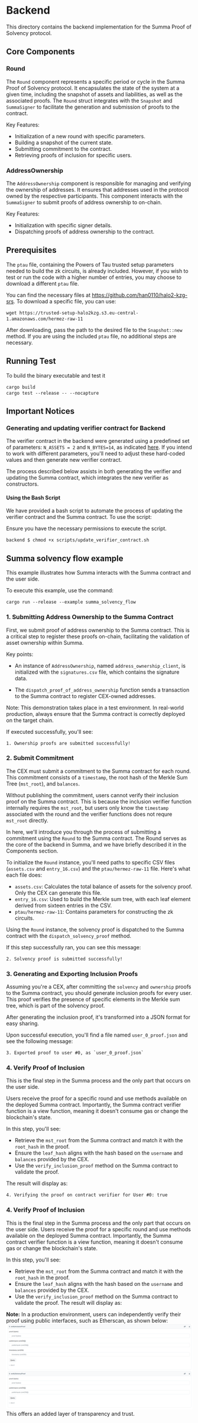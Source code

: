 # Backend

This directory contains the backend implementation for the Summa Proof of Solvency protocol.

## Core Components

### Round

The `Round` component represents a specific period or cycle in the Summa Proof of Solvency protocol. It encapsulates the state of the system at a given time, including the snapshot of assets and liabilities, as well as the associated proofs. 
 The `Round` struct integrates with the `Snapshot` and `SummaSigner` to facilitate the generation and submission of proofs to the contract.

Key Features:
- Initialization of a new round with specific parameters.
- Building a snapshot of the current state.
- Submitting commitment to the contract.
- Retrieving proofs of inclusion for specific users.

### AddressOwnership

The `AddressOwnership` component is responsible for managing and verifying the ownership of addresses. It ensures that addresses used in the protocol owned by the respective participants. This component interacts with the `SummaSigner` to submit proofs of address ownership to on-chain.

Key Features:
- Initialization with specific signer details.
- Dispatching proofs of address ownership to the contract.

## Prerequisites

The `ptau` file, containing the Powers of Tau trusted setup parameters needed to build the zk circuits, is already included. However, if you wish to test or run the code with a higher number of entries, you may choose to download a different `ptau` file.

You can find the necessary files at https://github.com/han0110/halo2-kzg-srs. To download a specific file, you can use:

```
wget https://trusted-setup-halo2kzg.s3.eu-central-1.amazonaws.com/hermez-raw-11
```

After downloading, pass the path to the desired file to the `Snapshot::new` method. If you are using the included `ptau` file, no additional steps are necessary.

## Running Test

To build the binary executable and test it

```
cargo build
cargo test --release -- --nocapture
```

## Important Notices

### Generating and updating verifier contract for Backend

The verifier contract in the backend were generated using a predefined set of parameters: `N_ASSETS = 2` and `N_BYTES=14`, as indicated [here](https://github.com/summa-dev/summa-solvency/blob/master/zk_prover/examples/gen_inclusion_verifier.rs#L21-L22).
If you intend to work with different parameters, you'll need to adjust these hard-coded values and then generate new verifier contract. 
 
The process described below assists in both generating the verifier and updating the Summa contract, which integrates the new verifier as constructors.

#### Using the Bash Script

We have provided a bash script to automate the process of updating the verifier contract and the Summa contract. To use the script:

Ensure you have the necessary permissions to execute the script.

```
backend $ chmod +x scripts/update_verifier_contract.sh
```

## Summa solvency flow example

This example illustrates how Summa interacts with the Summa contract and the user side.

To execute this example, use the command:

```
cargo run --release --example summa_solvency_flow
```

### 1. Submitting Address Ownership to the Summa Contract

First, we submit proof of address ownership to the Summa contract. This is a critical step to register these proofs on-chain, facilitating the validation of asset ownership within Summa.

Key points:

- An instance of `AddressOwnership`, named `address_ownership_client`, is initialized with the `signatures.csv` file, which contains the signature data.

- The `dispatch_proof_of_address_ownership` function sends a transaction to the Summa contract to register CEX-owned addresses.

Note: This demonstration takes place in a test environment. In real-world production, always ensure that the Summa contract is correctly deployed on the target chain.

If executed successfully, you'll see:

```
1. Ownership proofs are submitted successfully!
```


### 2. Submit Commitment

The CEX must submit a commitment to the Summa contract for each round. This commitment consists of a `timestamp`, the root hash of the Merkle Sum Tree (`mst_root`), and `balances`.

Without publishing the commitment, users cannot verify their inclusion proof on the Summa contract. This is because the inclusion verifier function internally requires the `mst_root`, but users only know the `timestamp` associated with the round and the verifier functions does not requre `mst_root` directly.

In here, we'll introduce you through the process of submitting a commitment using the `Round` to the Summa contract.
The Round serves as the core of the backend in Summa, and we have briefly described it in the Components section.

To initialize the `Round` instance, you'll need paths to specific CSV files (`assets.csv` and `entry_16.csv`) and the `ptau/hermez-raw-11` file. Here's what each file does:

- `assets.csv`: Calculates the total balance of assets for the solvency proof. Only the CEX can generate this file.
- `entry_16.csv`: Used to build the Merkle sum tree, with each leaf element derived from sixteen entries in the CSV.
- `ptau/hermez-raw-11`: Contains parameters for constructing the zk circuits.

Using the `Round` instance, the solvency proof is dispatched to the Summa contract with the `dispatch_solvency_proof` method.

If this step successfully ran, you can see this message:

```
2. Solvency proof is submitted successfully!
```

### 3. Generating and Exporting Inclusion Proofs

Assuming you're a CEX, after committing the `solvency` and `ownership` proofs to the Summa contract, you should generate inclusion proofs for every user. This proof verifies the presence of specific elements in the Merkle sum tree, which is part of the solvency proof.

After generating the inclusion proof, it's transformed into a JSON format for easy sharing.

Upon successful execution, you'll find a file named `user_0_proof.json` and see the following message:

```
3. Exported proof to user #0, as `user_0_proof.json`
```

### 4. Verify Proof of Inclusion

This is the final step in the Summa process and the only part that occurs on the user side.

Users receive the proof for a specific round and use methods available on the deployed Summa contract. Importantly, the Summa contract verifier function is a view function, meaning it doesn't consume gas or change the blockchain's state.

In this step, you'll see:

- Retrieve the `mst_root` from the Summa contract and match it with the `root_hash` in the proof.
- Ensure the `leaf_hash` aligns with the hash based on the `username` and `balances` provided by the CEX.
- Use the `verify_inclusion_proof` method on the Summa contract to validate the proof.

The result will display as:
```
4. Verifying the proof on contract verifier for User #0: true
```

### 4. Verify Proof of Inclusion

This is the final step in the Summa process and the only part that occurs on the user side. Users receive the proof for a specific round and use methods available on the deployed Summa contract. Importantly, the Summa contract verifier function is a view function, meaning it doesn't consume gas or change the blockchain's state.

In this step, you'll see:
- Retrieve the `mst_root` from the Summa contract and match it with the `root_hash` in the proof.
- Ensure the `leaf_hash` aligns with the hash based on the `username` and `balances` provided by the CEX.
- Use the `verify_inclusion_proof` method on the Summa contract to validate the proof.
The result will display as:

**Note:** In a production environment, users can independently verify their proof using public interfaces, such as Etherscan, as shown below:
![Summa contract interface on Etherscan](summa_verifier_interface.png)
This offers an added layer of transparency and trust.
